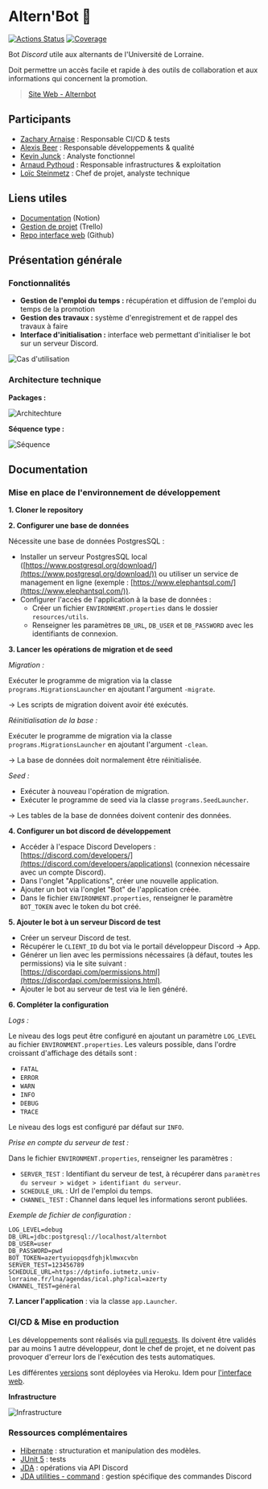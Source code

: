 Altern'Bot :robot:
===========

[![Actions Status](https://github.com/B4va/alternbot-app/workflows/CI%20master/badge.svg?branch=master)](https://github.com/B4va/alternbot-app/CI%20master)
[![Coverage](https://storage.googleapis.com/alternbot-coverage/badges/coverage.svg)](https://storage.googleapis.com/alternbot-coverage/jacoco/index.html)

Bot *Discord* utile aux alternants de l'Université de Lorraine.

Doit permettre un accès facile et rapide à des outils de collaboration et aux informations qui concernent la promotion.

> [Site Web - Alternbot](https://alternbot-web.herokuapp.com/)

## Participants

- [Zachary Arnaise](https://github.com/zacharyarnaise) : Responsable CI/CD & tests
- [Alexis Beer](https://github.com/alexisbe-github) : Responsable développements & qualité
- [Kevin Junck](https://github.com/novachrono67) : Analyste fonctionnel
- [Arnaud Pythoud](https://github.com/Pythoud-dev) : Responsable infrastructures & exploitation
- [Loïc Steinmetz](https://github.com/loicsteinmetz) : Chef de projet, analyste technique

## Liens utiles

- [Documentation](https://www.notion.so/bava/Altern-Bot-d51836745d434908a81b12c573c17b0a) (Notion)
- [Gestion de projet](https://trello.com/b/V4lDMseD/alternbot-iutm) (Trello)
- [Repo interface web](https://github.com/loicsteinmetz/alternbot-web) (Github)

## Présentation générale

### Fonctionnalités

- **Gestion de l'emploi du temps :** récupération et diffusion de l'emploi du temps de la promotion
- **Gestion des travaux :** système d'enregistrement et de rappel des travaux à faire
- **Interface d'initialisation :** interface web permettant d'initialiser le bot sur un serveur Discord.

![Cas d'utilisation](./doc/conception-cas-utilisation.png)

### Architecture technique

**Packages :**

![Architechture](./doc/conception-architecture-logicielle.png)

**Séquence type :**

![Séquence](./doc/conception-seq-threads.png)

## Documentation

### Mise en place de l'environnement de développement

**1. Cloner le repository**

**2. Configurer une base de données**

Nécessite une base de données PostgresSQL :

- Installer un serveur PostgresSQL local ([https://www.postgresql.org/download/](https://www.postgresql.org/download/)) ou utiliser un service de management en ligne (exemple : [https://www.elephantsql.com/](https://www.elephantsql.com/)).
- Configurer l'accès de l'application à la base de données :
    - Créer un fichier `ENVIRONMENT.properties` dans le dossier `resources/utils`.
    - Renseigner les paramètres `DB_URL`, `DB_USER` et `DB_PASSWORD` avec les identifiants de connexion.

**3. Lancer les opérations de migration et de seed**

*Migration :*

Exécuter le programme de migration via la classe `programs.MigrationsLauncher` en ajoutant l'argument `-migrate`.

→ Les scripts de migration doivent avoir été exécutés.

*Réinitialisation de la base :*

Exécuter le programme de migration via la classe `programs.MigrationsLauncher` en ajoutant l'argument `-clean`.

→ La base de données doit normalement être réinitialisée.

*Seed :*

- Exécuter à nouveau l'opération de migration.
- Exécuter le programme de seed via la classe `programs.SeedLauncher`.

→ Les tables de la base de données doivent contenir des données.

**4. Configurer un bot discord de développement**

- Accéder à l'espace Discord Developers : [https://discord.com/developers/](https://discord.com/developers/applications) (connexion nécessaire avec un compte Discord).
- Dans l'onglet "Applications", créer une nouvelle application.
- Ajouter un bot via l'onglet "Bot" de l'application créée.
- Dans le fichier `ENVIRONMENT.properties`, renseigner le paramètre `BOT_TOKEN` avec le token du bot créé.

**5. Ajouter le bot à un serveur Discord de test**

- Créer un serveur Discord de test.
- Récupérer le `CLIENT_ID` du bot via le portail développeur Discord → App.
- Générer un lien avec les permissions nécessaires (à défaut, toutes les permissions) via le site suivant : [https://discordapi.com/permissions.html](https://discordapi.com/permissions.html).
- Ajouter le bot au serveur de test via le lien généré.

**6. Compléter la configuration**

*Logs :*

Le niveau des logs peut être configuré en ajoutant un paramètre `LOG_LEVEL` au fichier `ENVIRONMENT.properties`. Les valeurs possible, dans l'ordre croissant d'affichage des détails sont :

- `FATAL`
- `ERROR`
- `WARN`
- `INFO`
- `DEBUG`
- `TRACE`

Le niveau des logs est configuré par défaut sur `INFO`.

*Prise en compte du serveur de test :*

Dans le fichier `ENVIRONMENT.properties`, renseigner les paramètres :

- `SERVER_TEST` : Identifiant du serveur de test, à récupérer dans `paramètres du serveur > widget > identifiant du serveur`.
- `SCHEDULE_URL` : Url de l'emploi du temps.
- `CHANNEL_TEST` : Channel dans lequel les informations seront publiées.

*Exemple de fichier de configuration :*

```
LOG_LEVEL=debug
DB_URL=jdbc:postgresql://localhost/alternbot
DB_USER=user
DB_PASSWORD=pwd
BOT_TOKEN=azertyuiopqsdfghjklmwxcvbn
SERVER_TEST=123456789
SCHEDULE_URL=https://dptinfo.iutmetz.univ-lorraine.fr/lna/agendas/ical.php?ical=azerty
CHANNEL_TEST=général
```

**7. Lancer l'application** : via la classe `app.Launcher`.

### CI/CD & Mise en production

Les développements sont réalisés via [pull requests](https://github.com/loicsteinmetz/alternbot-app/pulls).
Ils doivent être validés par au moins 1 autre développeur, dont le chef de projet, et ne doivent pas provoquer
d'erreur lors de l'exécution des tests automatiques.

Les différentes [versions](https://github.com/loicsteinmetz/alternbot-app/tags) sont déployées via Heroku.
Idem pour [l'interface web](https://github.com/loicsteinmetz/alternbot-web).

**Infrastructure**

![Infrastructure](./doc/conception-architecture-services.png)

### Ressources complémentaires

- [Hibernate](http://hibernate.org/orm/documentation/5.4/) : structuration et manipulation des modèles.
- [JUnit 5](https://junit.org/junit5/docs/current/user-guide/) : tests
- [JDA](https://github.com/DV8FromTheWorld/JDA) : opérations via API Discord
- [JDA utilities - command](https://github.com/JDA-Applications/JDA-Utilities/tree/master/command) : gestion spécifique des commandes Discord